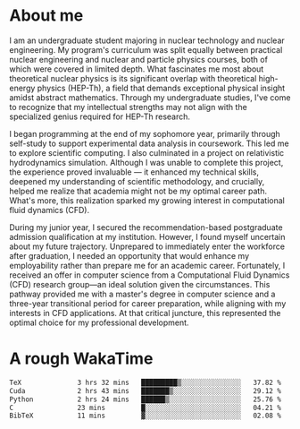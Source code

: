 # About me

I am an undergraduate student majoring in nuclear technology and nuclear engineering. My program's curriculum was split equally between practical nuclear engineering and nuclear and particle physics courses, both of which were covered in limited depth. What fascinates me most about theoretical nuclear physics is its significant overlap with theoretical high-energy physics (HEP-Th), a field that demands exceptional physical insight amidst abstract mathematics. Through my undergraduate studies, I've come to recognize that my intellectual strengths may not align with the specialized genius required for HEP-Th research.

I began programming at the end of my sophomore year, primarily through self-study to support experimental data analysis in coursework. This led me to explore scientific computing. I also culminated in a project on relativistic hydrodynamics simulation. Although I was unable to complete this project, the experience proved invaluable — it enhanced my technical skills, deepened my understanding of scientific methodology, and crucially, helped me realize that academia might not be my optimal career path. What's more, this realization sparked my growing interest in computational fluid dynamics (CFD).

During my junior year, I secured the recommendation-based postgraduate admission qualification at my institution. However, I found myself uncertain about my future trajectory. Unprepared to immediately enter the workforce after graduation, I needed an opportunity that would enhance my employability rather than prepare me for an academic career. Fortunately, I received an offer in computer science from a Computational Fluid Dynamics (CFD) research group—an ideal solution given the circumstances. This pathway provided me with a master's degree in computer science and a three-year transitional period for career preparation, while aligning with my interests in CFD applications. At that critical juncture, this represented the optimal choice for my professional development.

# A rough WakaTime

<!--START_SECTION:waka-->

```txt
TeX              3 hrs 32 mins   █████████▒░░░░░░░░░░░░░░░   37.82 %
Cuda             2 hrs 43 mins   ███████▒░░░░░░░░░░░░░░░░░   29.12 %
Python           2 hrs 24 mins   ██████▒░░░░░░░░░░░░░░░░░░   25.76 %
C                23 mins         █░░░░░░░░░░░░░░░░░░░░░░░░   04.21 %
BibTeX           11 mins         ▓░░░░░░░░░░░░░░░░░░░░░░░░   02.08 %
```

<!--END_SECTION:waka-->
